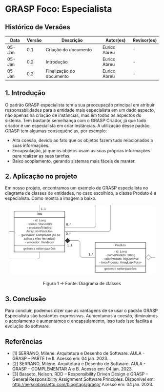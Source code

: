# GRASP Foco: Especialista

## Histórico de Versões

| Data   | Versão | Descrição                | Autor(es)    | Revisor(es) |
| ------ | ------ | ------------------------ | ------------ | ----------- |
| 05-Jan | 0.1    | Criação do documento     | Eurico Abreu | -           |
| 05-Jan | 0.2    | Introdução               | Eurico Abreu | -           |
| 05-Jan | 0.3    | Finalização do documento | Eurico Abreu | -           |

## 1. Introdução

O padrão GRASP especialista tem a sua preocupação principal em atribuir responsabilidades para a entidade mais especialista em um dado aspecto, não apenas na criação de instâncias, mas em todos os aspectos do sistema. Tem bastante semelhança com o GRASP Criador, já que todo criador é um especialista em criar instâncias.
A utilização desse padrão GRASP tem algumas consequências, por exemplo:

- Alta coesão, devido ao fato que os objetos fazem tudo relacionados a suas informações.
- Encapsulação, já que os objetos usam as suas próprias informações para realizar as suas tarefas.
- Baixo acoplamento, gerando sistemas mais fáceis de manter.

## 2. Aplicação no projeto

Em nosso projeto, encontramos um exemplo de GRASP especialista no diagrama de classes de entidades, no caso escolhido, a classe Produto é a especialista. Como mostra a imagem a baixo.

<center>

![Imagem](../../assets/graspsEspecialista.png)

Figura 1 -> Fonte: Diagrama de classes

</center>

## 3. Conclusão

Para concluir, podemos dizer que as vantagens de se usar o padrão GRASP Especialista são bastantes expressivas. Aumentamos a coesão, diminuimos o acoplamento e aumentamos o encapsulamento, isso tudo isso facilita a evolução do software.

## Referências

- [1] SERRANO, Milene. Arquitetura e Desenho de Software. AULA - GRASP – PARTE I e II. Acesso em: 04 jan. 2023.
- [2] SERRANO, Milene. Arquitetura e Desenho de Software. AULA - GRASP – COMPLEMENTAR A e B. Acesso em: 04 jan. 2023.
- [3] Basseto, Nelson. RDD – Responsibility Driven Design e GRASP – General Responsibility Assignment Software Principles. Disponivel em: http://nelsonbassetto.com/blog/tags/grasp/ Acesso em: 04 jan. 2023.
